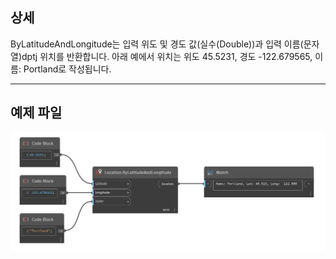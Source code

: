 ## 상세
ByLatitudeAndLongitude는 입력 위도 및 경도 값(실수(Double))과 입력 이름(문자열)dptj 위치를 반환합니다. 아래 예에서 위치는 위도 45.5231, 경도 -122.679565, 이름: Portland로 작성됩니다.
___
## 예제 파일

![ByLatitudeAndLongitude](./DynamoUnits.Location.ByLatitudeAndLongitude_img.jpg)

